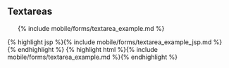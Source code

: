 <h2 class="section-subtitle">Textareas <span class='candidate'></span></h2>

<div class="doc-box">
	<ul class="touchList">
		{% include mobile/forms/textarea_example.md %}
	</ul>
</div>

<div class="doc-content j-code">
	{% highlight jsp %}{% include mobile/forms/textarea_example_jsp.md %}{% endhighlight %}
	{% highlight html %}{% include mobile/forms/textarea_example.md %}{% endhighlight %}
</div>
